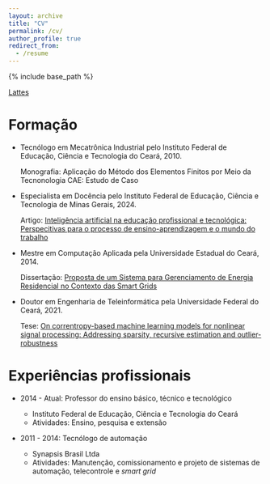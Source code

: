 ```yaml
---
layout: archive
title: "CV"
permalink: /cv/
author_profile: true
redirect_from:
  - /resume
---
```


{% include base_path %}

[Lattes](http://lattes.cnpq.br/7081973883272441)

Formação
======
* Tecnólogo em Mecatrônica Industrial pelo Instituto Federal de Educação, Ciência e Tecnologia do Ceará, 2010.
  
  Monografia: Aplicação do Método dos Elementos Finitos por Meio da Tecnonologia CAE: Estudo de Caso

* Especialista em Docência pelo Instituto Federal de Educação, Ciência e Tecnologia de Minas Gerais, 2024.
  
  Artigo: [Inteligência artificial na educação profissional e tecnológica: Perspecitivas para o processo de ensino-aprendizagem e o mundo do trabalho](https://doi.org/10.54751/revistafoco.v17n11-068)
  
* Mestre em Computação Aplicada pela Universidade Estadual do Ceará, 2014.
  
  Dissertação: [Proposta de um Sistema para Gerenciamento de Energia Residencial no Contexto das Smart Grids](https://href.li/?http://www.uece.br/mpcomp/index.php/arquivos/doc_view/383-?tmpl=component&format=raw)

* Doutor em Engenharia de Teleinformática pela Universidade Federal do Ceará, 2021.
  
  Tese:  [On correntropy-based machine learning models for nonlinear signal processing: Addressing sparsity, recursive estimation and outlier-robustness](https://repositorio.ufc.br/handle/riufc/63780)

Experiências profissionais
======
* 2014 - Atual: Professor do ensino básico, técnico e tecnológico
  * Instituto Federal de Educação, Ciência e Tecnologia do Ceará
  * Atividades: Ensino, pesquisa e extensão

* 2011 - 2014: Tecnólogo de automação
  * Synapsis Brasil Ltda
  * Atividades: Manutenção, comissionamento e projeto de sistemas de automação, telecontrole e *smart grid*
